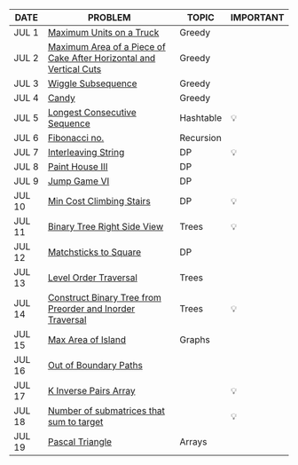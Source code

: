 |DATE|PROBLEM|TOPIC|IMPORTANT|
|----|-----|----------|-----|
|JUL 1|[Maximum Units on a Truck](https://leetcode.com/problems/maximum-units-on-a-truck/)|Greedy|
|JUL 2|[Maximum Area of a Piece of Cake After Horizontal and Vertical Cuts](https://leetcode.com/problems/maximum-area-of-a-piece-of-cake-after-horizontal-and-vertical-cuts/)|Greedy|
|JUL 3|[Wiggle Subsequence](https://leetcode.com/problems/wiggle-subsequence/)|Greedy|
|JUL 4|[Candy](https://leetcode.com/problems/candy/)|Greedy
|JUL 5|[Longest Consecutive Sequence](https://leetcode.com/problems/longest-consecutive-sequence/)|Hashtable|💡
|JUL 6|[Fibonacci no.](https://leetcode.com/problems/fibonacci-number/)|Recursion
|JUL 7|[Interleaving String](https://leetcode.com/problems/interleaving-string/)|DP|💡
|JUL 8|[Paint House III](https://leetcode.com/problems/paint-house-iii/)|DP
|JUL 9|[Jump Game VI](https://leetcode.com/problems/jump-game-vi/)|DP
|JUL 10|[ Min Cost Climbing Stairs](https://leetcode.com/problems/min-cost-climbing-stairs/)|DP|💡
|JUL 11|[Binary Tree Right Side View](https://leetcode.com/problems/binary-tree-right-side-view/)|Trees|💡
|JUL 12|[Matchsticks to Square](https://leetcode.com/problems/matchsticks-to-square/)|DP|
|JUL 13|[Level Order Traversal](https://leetcode.com/problems/binary-tree-level-order-traversal/)|Trees|
|JUL 14|[Construct Binary Tree from Preorder and Inorder Traversal](https://leetcode.com/problems/construct-binary-tree-from-preorder-and-inorder-traversal/)|Trees|💡
|JUL 15|[Max Area of Island](https://leetcode.com/problems/max-area-of-island/)|Graphs|
|JUL 16|[Out of Boundary Paths](https://leetcode.com/problems/out-of-boundary-paths/)||
|JUL 17|[K Inverse Pairs Array](https://leetcode.com/problems/k-inverse-pairs-array/)||💡
|JUL 18|[Number of submatrices that sum to target](https://leetcode.com/problems/number-of-submatrices-that-sum-to-target/)||💡
|JUL 19|[Pascal Triangle](https://leetcode.com/problems/pascals-triangle/)|Arrays|

